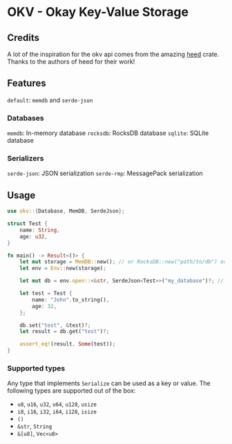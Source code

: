 # OKV - Okay Key-Value Storage

## Credits

A lot of the inspiration for the okv api comes from the amazing [heed](https://github.com/meilisearch/heed) crate. Thanks to the authors of heed for their work!

## Features

`default`: `memdb` and `serde-json`

### Databases
`memdb`: In-memory database
`rocksdb`: RocksDB database
`sqlite`: SQLite database

### Serializers
`serde-json`: JSON serialization
`serde-rmp`: MessagePack serialization

## Usage

```rust
use okv::{Database, MemDB, SerdeJson};

struct Test {
    name: String,
    age: u32,
}

fn main() -> Result<()> {
    let mut storage = MemDB::new(); // or RocksDB::new("path/to/db") or SQLite::new("path/to/db")
    let env = Env::new(storage);

    let mut db = env.open::<&str, SerdeJson<Test>>("my_database")?; // or SerdeRmp

    let test = Test {
        name: "John".to_string(),
        age: 32,
    };

    db.set("test", &test)?;
    let result = db.get("test")?;

    assert_eq!(result, Some(test));
}
```

### Supported types

Any type that implements `Serialize` can be used as a key or value. The following types are supported out of the box:

- `u8`, `u16`, `u32`, `u64`, `u128`, `usize`
- `i8`, `i16`, `i32`, `i64`, `i128`, `isize`
- `()`
- `&str`, `String`
- `&[u8]`, `Vec<u8>`